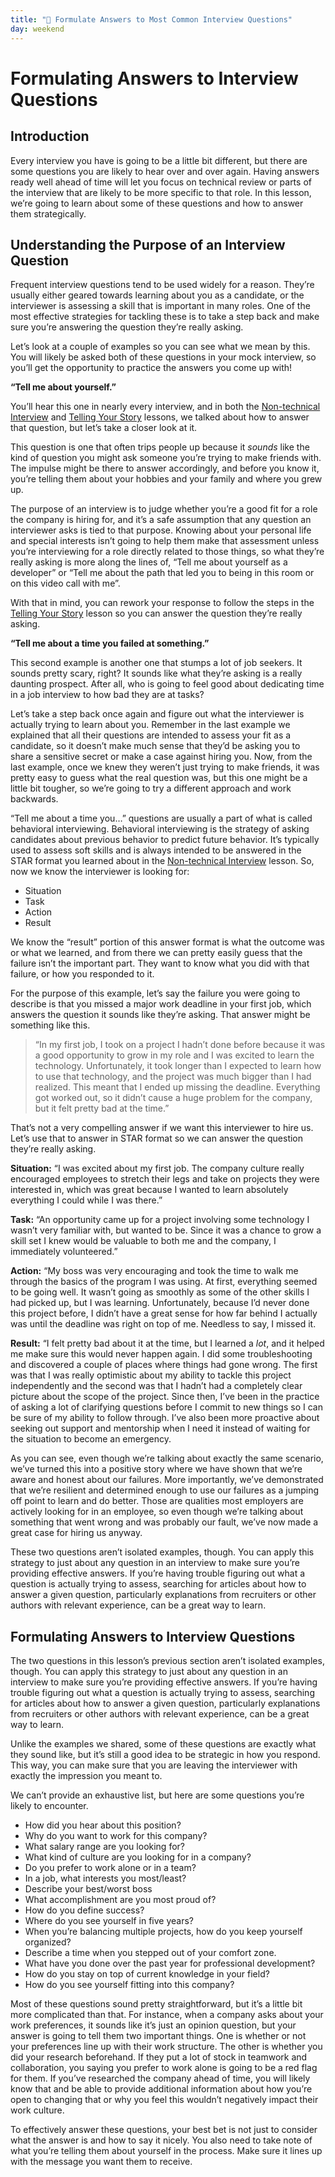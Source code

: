 ```yaml
---
title: "📓 Formulate Answers to Most Common Interview Questions"
day: weekend
---
```


# Formulating Answers to Interview Questions

## Introduction

Every interview you have is going to be a little bit different, but there are some questions you are likely to hear over and over again. Having answers ready well ahead of time will let you focus on technical review or parts of the interview that are likely to be more specific to that role. In this lesson, we’re going to learn about some of these questions and how to answer them strategically. 

## Understanding the Purpose of an Interview Question 

Frequent interview questions tend to be used widely for a reason. They’re usually either geared towards learning about you as a candidate, or the interviewer is assessing a skill that is important in many roles. One of the most effective strategies for tackling these is to take a step back and make sure you’re answering the question they’re really asking. 

Let’s look at a couple of examples so you can see what we mean by this. You will likely be asked both of these questions in your mock interview, so you’ll get the opportunity to practice the answers you come up with!

**“Tell me about yourself.”**

You’ll hear this one in nearly every interview, and in both the [Non-technical Interview](https://full-time.learnhowtoprogram.com/career-services/preparing-for-job-interviews/non-technical-interview) and [Telling Your Story](https://full-time.learnhowtoprogram.com/career-services/applying-for-internships-and-jobs/telling-your-story) lessons, we talked about how to answer that question, but let’s take a closer look at it. 

This question is one that often trips people up because it *sounds* like the kind of question you might ask someone you’re trying to make friends with. The impulse might be there to answer accordingly, and before you know it, you’re telling them about your hobbies and your family and where you grew up. 

The purpose of an interview is to judge whether you’re a good fit for a role the company is hiring for, and it’s a safe assumption that any question an interviewer asks is tied to that purpose. Knowing about your personal life and special interests isn’t going to help them make that assessment unless you’re interviewing for a role directly related to those things, so what they’re really asking is more along the lines of, “Tell me about yourself as a developer” or “Tell me about the path that led you to being in this room or on this video call with me”. 

With that in mind, you can rework your response to follow the steps in the [Telling Your Story](https://full-time.learnhowtoprogram.com/career-services/applying-for-internships-and-jobs/telling-your-story) lesson so you can answer the question they’re really asking. 

**“Tell me about a time you failed at something.”**

This second example is another one that stumps a lot of job seekers. It sounds pretty scary, right? It sounds like what they’re asking is a really daunting prospect. After all, who is going to feel good about dedicating time in a job interview to how bad they are at tasks?

Let’s take a step back once again and figure out what the interviewer is actually trying to learn about you. Remember in the last example we explained that all their questions are intended to assess your fit as a candidate, so it doesn’t make much sense that they’d be asking you to share a sensitive secret or make a case against hiring you. Now, from the last example, once we knew they weren’t just trying to make friends, it was pretty easy to guess what the real question was, but this one might be a little bit tougher, so we’re going to try a different approach and work backwards. 

“Tell me about a time you…” questions are usually a part of what is called behavioral interviewing. Behavioral interviewing is the strategy of asking candidates about previous behavior to predict future behavior. It’s typically used to assess soft skills and is always intended to be answered in the STAR format you learned about in the [Non-technical Interview](https://full-time.learnhowtoprogram.com/career-services/preparing-for-job-interviews/non-technical-interview) lesson. So, now we know the interviewer is looking for: 

* Situation
* Task
* Action
* Result

We know the “result” portion of this answer format is what the outcome was or what we learned, and from there we can pretty easily guess that the failure isn’t the important part. They want to know what you did with that failure, or how you responded to it. 

For the purpose of this example, let’s say the failure you were going to describe is that you missed a major work deadline in your first job, which answers the question it sounds like they’re asking. That answer might be something like this.

>“In my first job, I took on a project I hadn’t done before because it was a good opportunity to grow in my role and I was excited to learn the technology. Unfortunately, it took longer than I expected to learn how to use that technology, and the project was much bigger than I had realized. This meant that I ended up missing the deadline. Everything got worked out, so it didn’t cause a huge problem for the company, but it felt pretty bad at the time.”

That’s not a very compelling answer if we want this interviewer to hire us. Let’s use that to answer in STAR format so we can answer the question they’re really asking. 

**Situation:** “I was excited about my first job. The company culture really encouraged employees to stretch their legs and take on projects they were interested in, which was great because I wanted to learn absolutely everything I could while I was there.”

**Task:** “An opportunity came up for a project involving some technology I wasn’t very familiar with, but wanted to be. Since it was a chance to grow a skill set I knew would be valuable to both me and the company, I immediately volunteered.”

**Action:** “My boss was very encouraging and took the time to walk me through the basics of the program I was using. At first, everything seemed to be going well. It wasn’t going as smoothly as some of the other skills I had picked up, but I was learning. Unfortunately, because I’d never done this project before, I didn’t have a great sense for how far behind I actually was until the deadline was right on top of me. Needless to say, I missed it. 

**Result:** “I felt pretty bad about it at the time, but I learned a *lot*, and it helped me make sure this would never happen again. I did some troubleshooting and discovered a couple of places where things had gone wrong. The first was that I was really optimistic about my ability to tackle this project independently and the second was that I hadn’t had a completely clear picture about the scope of the project. Since then, I’ve been in the practice of asking a lot of clarifying questions before I commit to new things so I can be sure of my ability to follow through. I’ve also been more proactive about seeking out support and mentorship when I need it instead of waiting for the situation to become an emergency. 

As you can see, even though we’re talking about exactly the same scenario, we’ve turned this into a positive story where we have shown that we’re aware and honest about our failures. More importantly, we’ve demonstrated that we’re resilient and determined enough to use our failures as a jumping off point to learn and do better. Those are qualities most employers are actively looking for in an employee, so even though we’re talking about something that went wrong and was probably our fault, we’ve now made a great case for hiring us anyway. 
 
These two questions aren’t isolated examples, though. You can apply this strategy to just about any question in an interview to make sure you’re providing effective answers. If you’re having trouble figuring out what a question is actually trying to assess, searching for articles about how to answer a given question, particularly explanations from recruiters or other authors with relevant experience, can be a great way to learn.

## Formulating Answers to Interview Questions

The two questions in this lesson’s previous section aren’t isolated examples, though. You can apply this strategy to just about any question in an interview to make sure you’re providing effective answers. If you’re having trouble figuring out what a question is actually trying to assess, searching for articles about how to answer a given question, particularly explanations from recruiters or other authors with relevant experience, can be a great way to learn.

Unlike the examples we shared, some of these questions are exactly what they sound like, but it’s still a good idea to be strategic in how you respond. This way, you can make sure that you are leaving the interviewer with exactly the impression you meant to. 

We can’t provide an exhaustive list, but here are some questions you’re likely to encounter.

* How did you hear about this position?
* Why do you want to work for this company?
* What salary range are you looking for?
* What kind of culture are you looking for in a company?
* Do you prefer to work alone or in a team?
* In a job, what interests you most/least? 
* Describe your best/worst boss
* What accomplishment are you most proud of?
* How do you define success?
* Where do you see yourself in five years?
* When you’re balancing multiple projects, how do you keep yourself organized?
* Describe a time when you stepped out of your comfort zone.
* What have you done over the past year for professional development?
* How do you stay on top of current knowledge in your field?
* How do you see yourself fitting into this company?

Most of these questions sound pretty straightforward, but it’s a little bit more complicated than that. For instance, when a company asks about your work preferences, it sounds like it’s just an opinion question, but your answer is going to tell them two important things. One is whether or not your preferences line up with their work structure. The other is whether you did your research beforehand. If they put a lot of stock in teamwork and collaboration, you saying you prefer to work alone is going to be a red flag for them. If you’ve researched the company ahead of time, you will likely know that and be able to provide additional information about how you’re open to changing that or why you feel this wouldn’t negatively impact their work culture. 

To effectively answer these questions, your best bet is not just to consider what the answer is and how to say it nicely. You also need to take note of what you’re telling them about yourself in the process. Make sure it lines up with the message you want them to receive. 


